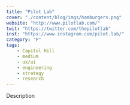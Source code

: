 ```yaml
---
title: "Pilot Lab"
cover: "./content/blog/imgs/hamburgers.png"
website: "http://www.pilotlab.com/"
twit: "https://twitter.com/thepilotlab"
inst: "https://www.instagram.com/pilot.lab/"
category: "P"
tags:
    - Capitol Hill
    - medium
    - ux/ui
    - engineering
    - strategy
    - research
---
```


Description
